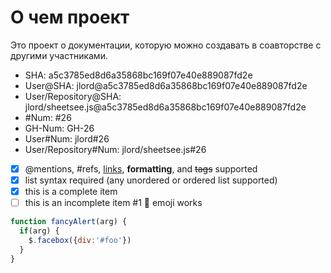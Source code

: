 # О чем проект

Это проект о документации, которую можно создавать в соавторстве с другими участниками.

  * SHA: a5c3785ed8d6a35868bc169f07e40e889087fd2e
  * User@SHA: jlord@a5c3785ed8d6a35868bc169f07e40e889087fd2e
  * User/Repository@SHA: jlord/sheetsee.js@a5c3785ed8d6a35868bc169f07e40e889087fd2e
  * #Num: #26
  * GH-Num: GH-26
  * User#Num: jlord#26
  * User/Repository#Num: jlord/sheetsee.js#26

- [x] @mentions, #refs, [links](), **formatting**, and <del>tags</del> supported
- [x] list syntax required (any unordered or ordered list supported)
- [x] this is a complete item
- [ ] this is an incomplete item #1 :100: emoji works

```javascript
function fancyAlert(arg) {
  if(arg) {
    $.facebox({div:'#foo'})
  }
}
```
